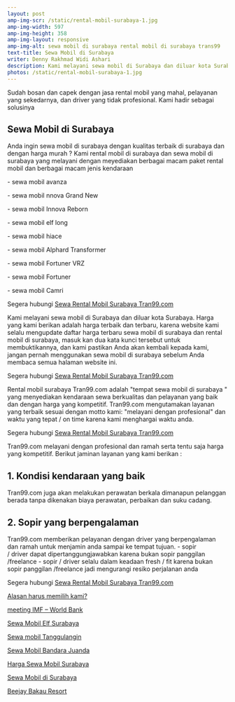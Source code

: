 ```yaml
---
layout: post
amp-img-scr: /static/rental-mobil-surabaya-1.jpg
amp-img-width: 597
amp-img-height: 358
amp-img-layout: responsive
amp-img-alt: sewa mobil di surabaya rental mobil di surabaya trans99
text-title: Sewa Mobil di Surabaya
writer: Denny Rakhmad Widi Ashari
description: Kami melayani sewa mobil di Surabaya dan diluar kota Surabaya harga terbaik kami Hubungi / WA ke 081-330-548-581
photos: /static/rental-mobil-surabaya-1.jpg
---
```

<p class="post">Sudah bosan dan capek dengan jasa rental mobil yang mahal, pelayanan yang sekedarnya, dan driver yang tidak profesional. Kami hadir sebagai solusinya</p>

<h2 class="post">Sewa Mobil di Surabaya</h2>
<p class="post">Anda ingin sewa mobil di surabaya dengan kualitas terbaik di surabaya dan dengan harga murah ?
Kami rental mobil di surabaya dan sewa mobil di surabaya yang melayani dengan meyediakan berbagai macam paket rental mobil dan berbagai macam jenis kendaraan</p>
<p class="post">- sewa mobil avanza</p>
<p class="post">- sewa mobil nnova Grand New</p>
<p class="post">- sewa mobil Innova Reborn</p>
<p class="post">- sewa mobil elf long</p>
<p class="post">- sewa mobil hiace</p>
<p class="post">- sewa mobil Alphard Transformer</p>
<p class="post">- sewa mobil Fortuner VRZ</p>
<p class="post">- sewa mobil Fortuner</p>
<p class="post">- sewa mobil Camri</p>
<p class="post">Segera hubungi <a href="https://tran99.com/">Sewa Rental Mobil Surabaya Tran99.com</a></p>

<p class="post">Kami melayani sewa mobil di Surabaya dan diluar kota Surabaya. Harga yang kami berikan adalah harga terbaik dan terbaru, karena website kami selalu mengupdate daftar harga terbaru sewa mobil di surabaya dan rental mobil di surabaya, masuk kan dua kata kunci tersebut untuk membuktikannya, dan kami pastikan Anda akan kembali kepada kami, jangan pernah menggunakan sewa mobil di surabaya sebelum Anda membaca semua halaman website ini.</p>
<p class="post">Segera hubungi <a href="https://tran99.com/">Sewa Rental Mobil Surabaya Tran99.com</a></p>
<p class="post">Rental mobil surabaya Tran99.com adalah "tempat sewa mobil di surabaya " yang menyediakan kendaraan sewa berkualitas dan pelayanan yang baik dan dengan harga yang kompetitif.
Tran99.com mengutamakan layanan yang terbaik sesuai dengan motto kami: "melayani dengan profesional" dan waktu yang tepat / on time karena kami menghargai waktu anda.</p>
<p class="post">Segera hubungi <a href="https://tran99.com/">Sewa Rental Mobil Surabaya Tran99.com</a></p>
<p class="post">Tran99.com melayani dengan profesional dan ramah serta tentu saja harga yang kompetitif. Berikut jaminan layanan yang kami berikan :</p>
<h2 class="post">1. Kondisi kendaraan yang baik</h2>
<p class="post">Tran99.com juga akan melakukan perawatan berkala dimanapun pelanggan berada tanpa dikenakan biaya perawatan, perbaikan dan suku cadang.</p>
<h2 class="post">2. Sopir yang berpengalaman</h2>
<p class="post">Tran99.com memberikan pelayanan dengan driver yang berpengalaman dan ramah untuk menjamin anda sampai ke tempat tujuan.
- sopir / driver dapat dipertanggungjawabkan karena bukan sopir panggilan /freelance
- sopir / driver selalu dalam keadaan fresh / fit karena bukan sopir panggilan /freelance jadi mengurangi resiko perjalanan anda</p>

<p class="post">Segera hubungi <a href="https://tran99.com/">Sewa Rental Mobil Surabaya Tran99.com</a></p>
<p class="post"><a href="https://tran99.com/2018/11/05/keunggulan-rental-mobil-surabaya/">Alasan harus memilih kami?</a></p>
<p class="post"><a href="https://tran99.com/2018/10/05/rental-annual-meeting-imf-world-bank-di-bali/">meeting IMF – World Bank</a></p>
<p class="post"><a href="https://tran99.com/2018/09/28/sewa-mobil-elf-surabaya/">Sewa Mobil Elf Surabaya</a></p>
<p class="post"><a href="https://tran99.com/2018/08/16/sewa-mobil-tanggulangin/">Sewa mobil Tanggulangin</a></p>
<p class="post"><a href="https://tran99.com/2018/07/23/sewa-mobil-bandara-juanda/">Sewa Mobil Bandara Juanda</a></p>
<p class="post"><a href="https://tran99.com/2018/06/21/harga-sewa-mobil-surabaya/">Harga Sewa Mobil Surabaya</a></p>
<p class="post"><a href="https://tran99.com/2018/05/27/sewa-mobil-di-surabaya/">Sewa Mobil di Surabaya</a></p>
<p class="post"><a href="https://tran99.com/2018/04/12/beejay-bakau-resort/">Beejay Bakau Resort</a></p>
<p class="post"><br></p>